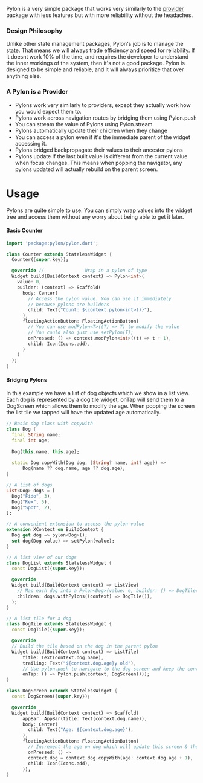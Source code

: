 Pylon is a very simple package that works very similarly to the [provider](https://pub.dev/packages/provider) package with less features but with more reliability without the headaches.

### Design Philosophy
Unlike other state management packages, Pylon's job is to manage the state. That means we will always trade efficiency and speed for reliability. If it doesnt work 10% of the time, and requires the developer to understand the inner workings of the system, then it's not a good package. Pylon is designed to be simple and reliable, and it will always prioritize that over anything else.

### A Pylon is a Provider

* Pylons work very similarly to providers, except they actually work how you would expect them to.
* Pylons work across navigation routes by bridging them using Pylon.push
* You can stream the value of Pylons using Pylon.stream
* Pylons automatically update their children when they change
* You can access a pylon even if it's the immediate parent of the widget accessing it.
* Pylons bridged backpropagate their values to their ancestor pylons
* Pylons update if the last built value is different from the current value when focus changes. This means when popping the navigator, any pylons updated will actually rebuild on the parent screen.

# Usage

Pylons are quite simple to use. You can simply wrap values into the widget tree and access them without any worry about being able to get it later.

#### Basic Counter

```dart
import 'package:pylon/pylon.dart';

class Counter extends StatelessWidget {
  Counter({super.key});

  @override //               Wrap in a pylon of type
  Widget build(BuildContext context) => Pylon<int>(
    value: 0,
    builder: (context) => Scaffold(
      body: Center(
        // Access the pylon value. You can use it immediately 
        // because pylons are builders
        child: Text("Count: ${context.pylon<int>()}"),
      ), 
      floatingActionButton: FloatingActionButton(
        // You can use modPylon<T>((T) => T) to modify the value
        // You could also just use setPylon(T);
        onPressed: () => context.modPylon<int>((t) => t + 1),
        child: Icon(Icons.add),
      )
    )
  );
}
```

#### Bridging Pylons
In this example we have a list of dog objects which we show in a list view. Each dog is represented by a dog tile widget, onTap will send them to a DogScreen which allows them to modify the age. When popping the screen the list tile we tapped will have the updated age automatically.

```dart
// Basic dog class with copywith
class Dog {
  final String name;
  final int age;
  
  Dog(this.name, this.age);
  
  static Dog copyWith(Dog dog, {String? name, int? age}) =>
      Dog(name ?? dog.name, age ?? dog.age);
}

// A list of dogs
List<Dog> dogs = [
  Dog("Fido", 3),
  Dog("Rex", 5),
  Dog("Spot", 2),
];

// A convenient extension to access the pylon value
extension XContext on BuildContext {
  Dog get dog => pylon<Dog>();
  set dog(Dog value) => setPylon(value);
}

// A list view of our dogs
class DogList extends StatelessWidget {
  const DogList({super.key});

  @override
  Widget build(BuildContext context) => ListView(
    // Map each dog into a Pylon<Dog>(value: e, builder: () => DogTile())
    children: dogs.withPylons((context) => DogTile()),
  );
}

// A list tile for a dog
class DogTile extends StatelessWidget {
  const DogTile({super.key});

  @override
  // Build the tile based on the dog in the parent pylon
  Widget build(BuildContext context) => ListTile(
      title: Text(context.dog.name),
      trailing: Text("${context.dog.age}y old"),
      // Use pylon.push to navigate to the dog screen and keep the context.dog available
      onTap: () => Pylon.push(context, DogScreen()));
}

class DogScreen extends StatelessWidget {
  const DogScreen({super.key});

  @override
  Widget build(BuildContext context) => Scaffold(
      appBar: AppBar(title: Text(context.dog.name)),
      body: Center(
        child: Text("Age: ${context.dog.age}"),
      ),
      floatingActionButton: FloatingActionButton(
        // Increment the age on dog which will update this screen & the parent list tile view automatically
        onPressed: () =>
        context.dog = context.dog.copyWith(age: context.dog.age + 1),
        child: Icon(Icons.add),
      ));
}
```